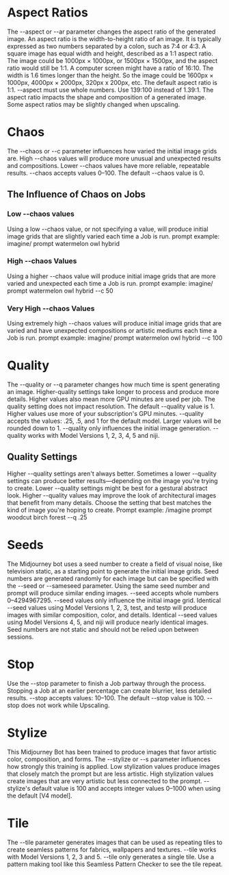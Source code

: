# Aspect Ratios
The --aspect or --ar parameter changes the aspect ratio of the generated image. An aspect ratio is the width-to-height ratio of an image. It is typically expressed as two numbers separated by a colon, such as 7:4 or 4:3.
A square image has equal width and height, described as a 1:1 aspect ratio. The image could be 1000px × 1000px, or 1500px × 1500px, and the aspect ratio would still be 1:1. A computer screen might have a ratio of 16:10. The width is 1.6 times longer than the height. So the image could be 1600px × 1000px, 4000px × 2000px, 320px x 200px, etc.
The default aspect ratio is 1:1.
--aspect must use whole numbers. Use 139:100 instead of 1.39:1.
The aspect ratio impacts the shape and composition of a generated image.
Some aspect ratios may be slightly changed when upscaling.

# Chaos
The --chaos or --c parameter influences how varied the initial image grids are. High --chaos values will produce more unusual and unexpected results and compositions. Lower --chaos values have more reliable, repeatable results.
--chaos accepts values 0–100.
The default --chaos value is 0.
## The Influence of Chaos on Jobs
### Low --chaos values
Using a low --chaos value, or not specifying a value, will produce initial image grids that are slightly varied each time a Job is run.
prompt example: imagine/ prompt watermelon owl hybrid
### High --chaos Values
Using a higher --chaos value will produce initial image grids that are more varied and unexpected each time a Job is run.
prompt example: imagine/ prompt watermelon owl hybrid --c 50
### Very High --chaos Values
Using extremely high --chaos values will produce initial image grids that are varied and have unexpected compositions or artistic mediums each time a Job is run.
prompt example: imagine/ prompt watermelon owl hybrid --c 100

# Quality
The --quality or --q parameter changes how much time is spent generating an image. Higher-quality settings take longer to process and produce more details. Higher values also mean more GPU minutes are used per job. The quality setting does not impact resolution.
The default --quality value is 1. Higher values use more of your subscription's GPU minutes.
--quality accepts the values: .25, .5, and 1 for the default model. Larger values will be rounded down to 1.
--quality only influences the initial image generation.
--quality works with Model Versions 1, 2, 3, 4, 5 and niji.
## Quality Settings
Higher --quality settings aren't always better. Sometimes a lower --quality settings can produce better results—depending on the image you're trying to create. Lower --quality settings might be best for a gestural abstract look. Higher --quality values may improve the look of architectural images that benefit from many details. Choose the setting that best matches the kind of image you're hoping to create.
Prompt example: /imagine prompt woodcut birch forest --q .25

# Seeds
The Midjourney bot uses a seed number to create a field of visual noise, like television static, as a starting point to generate the initial image grids. Seed numbers are generated randomly for each image but can be specified with the --seed or --sameseed parameter. Using the same seed number and prompt will produce similar ending images.
--seed accepts whole numbers 0–4294967295.
--seed values only influence the initial image grid.
Identical --seed values using Model Versions 1, 2, 3, test, and testp will produce images with similar composition, color, and details.
Identical --seed values using Model Versions 4, 5, and niji will produce nearly identical images.
Seed numbers are not static and should not be relied upon between sessions.

# Stop
Use the --stop parameter to finish a Job partway through the process. Stopping a Job at an earlier percentage can create blurrier, less detailed results.
--stop accepts values: 10–100.
The default --stop value is 100.
--stop does not work while Upscaling.

# Stylize
This Midjourney Bot has been trained to produce images that favor artistic color, composition, and forms. The --stylize or --s parameter influences how strongly this training is applied. Low stylization values produce images that closely match the prompt but are less artistic. High stylization values create images that are very artistic but less connected to the prompt.
--stylize's default value is 100 and accepts integer values 0–1000 when using the default [V4 model].

# Tile
The --tile parameter generates images that can be used as repeating tiles to create seamless patterns for fabrics, wallpapers and textures.
--tile works with Model Versions 1, 2, 3 and 5.
--tile only generates a single tile. Use a pattern making tool like this Seamless Pattern Checker to see the tile repeat.
